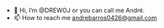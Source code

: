 - 👋 Hi, I’m @DREWOJ or you can call me André.
- 📫 How to reach me andrebarros0426@gmail.com

<!---
DREWOJ/DREWOJ is a ✨ special ✨ repository because its `README.md` (this file) appears on your GitHub profile.
You can click the Preview link to take a look at your changes.
--->
